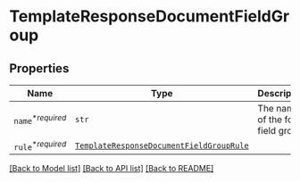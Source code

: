 # TemplateResponseDocumentFieldGroup



## Properties
Name | Type | Description | Notes
------------ | ------------- | ------------- | -------------
| `name`<sup>*_required_</sup> | ```str``` |  The name of the form field group.  |  |
| `rule`<sup>*_required_</sup> | [```TemplateResponseDocumentFieldGroupRule```](TemplateResponseDocumentFieldGroupRule.md) |    |  |

[[Back to Model list]](../README.md#documentation-for-models) [[Back to API list]](../README.md#documentation-for-api-endpoints) [[Back to README]](../README.md)

